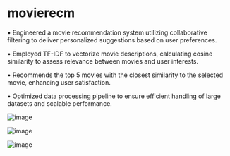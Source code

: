 # movierecm

• Engineered a movie recommendation system utilizing collaborative filtering to deliver personalized suggestions based on
user preferences.

• Employed TF-IDF to vectorize movie descriptions, calculating cosine similarity to assess relevance between movies and
user interests.

• Recommends the top 5 movies with the closest similarity to the selected movie, enhancing user satisfaction.

• Optimized data processing pipeline to ensure efficient handling of large datasets and scalable performance.

![image](https://github.com/user-attachments/assets/235d8f87-d8d5-49ff-9b7a-46691508c29c)


![image](https://github.com/user-attachments/assets/24c051f8-221e-4186-9ab5-69a0b0a97d5b)

![image](https://github.com/user-attachments/assets/60575848-d5bd-479b-ad67-3640de0a9989)
